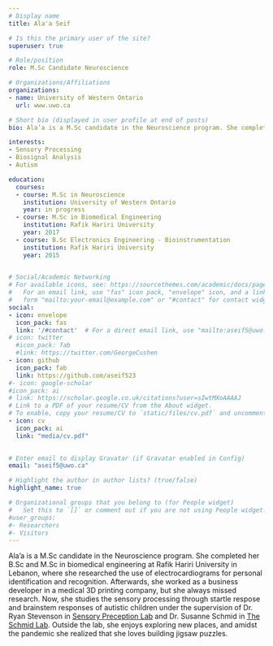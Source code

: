 ```yaml
---
# Display name
title: Ala'a Seif

# Is this the primary user of the site?
superuser: true

# Role/position
role: M.Sc Candidate Neuroscience

# Organizations/Affiliations
organizations:
- name: University of Western Ontario
  url: www.uwo.ca

# Short bio (displayed in user profile at end of posts)
bio: Ala’a is a M.Sc candidate in the Neuroscience program. She completed her B.Sc and M.Sc in biomedical engineering at Rafik Hariri University in Lebanon, where she researched the use of electrocardiograms for personal identification and recognition. Afterwards, she worked as a business developer in a medical 3D printing company, but she always missed research. Now, she studies the sensory processing through startle respose and  brainstem responses of autistic children under the supervision of Dr. Ryan Stevenson in [Sensory Preception Lab](https://sensorylab.ca/)  and Dr. Susanne Schmid in [The Schmid Lab](http://www.theschmidlab.com/).Outside the lab, she enjoys exploring new places, and amidst the pandemic she realized that she loves building jigsaw puzzles. 

interests:
- Sensory Processing 
- Biosignal Analysis
- Autism

education:
  courses:
  - course: M.Sc in Neuroscience
    institution: University of Western Ontario
    year: in progress
  - course: M.Sc in Biomedical Engineering
    institution: Rafik Hariri University
    year: 2017
  - course: B.Sc Electronics Engineering - Bioinstrumentation
    institution: Rafik Hariri University
    year: 2015
  

# Social/Academic Networking
# For available icons, see: https://sourcethemes.com/academic/docs/page-builder/#icons
#   For an email link, use "fas" icon pack, "envelope" icon, and a link in the
#   form "mailto:your-email@example.com" or "#contact" for contact widget.
social:
- icon: envelope
  icon_pack: fas
  link: '/#contact'  # For a direct email link, use "mailto:aseif5@uwo.ca".
# icon: twitter
  #icon_pack: fab
  #link: https://twitter.com/GeorgeCushen
- icon: github
  icon_pack: fab
  link: https://github.com/aseif523
#- icon: google-scholar
#icon_pack: ai
# link: https://scholar.google.co.uk/citations?user=sIwtMXoAAAAJ
# Link to a PDF of your resume/CV from the About widget.
# To enable, copy your resume/CV to `static/files/cv.pdf` and uncomment the lines below.
- icon: cv
  icon_pack: ai
  link: "media/cv.pdf"
 

# Enter email to display Gravatar (if Gravatar enabled in Config)
email: "aseif5@uwo.ca"

# Highlight the author in author lists? (true/false)
highlight_name: true

# Organizational groups that you belong to (for People widget)
#   Set this to `[]` or comment out if you are not using People widget.
#user_groups:
#- Researchers 
#- Visitors
---
```


Ala’a is a M.Sc candidate in the Neuroscience program. She completed her B.Sc and M.Sc in biomedical engineering at Rafik Hariri University in Lebanon, where she researched the use of electrocardiograms for personal identification and recognition. Afterwards, she worked as a business developer in a medical 3D printing company, but she always missed research. Now, she studies the sensory processing through startle respose and  brainstem responses of autistic children under the supervision of Dr. Ryan Stevenson in [Sensory Preception Lab](https://sensorylab.ca/)  and Dr. Susanne Schmid in [The Schmid Lab](http://www.theschmidlab.com/). Outside the lab, she enjoys exploring new places, and amidst the pandemic she realized that she loves building jigsaw puzzles. 